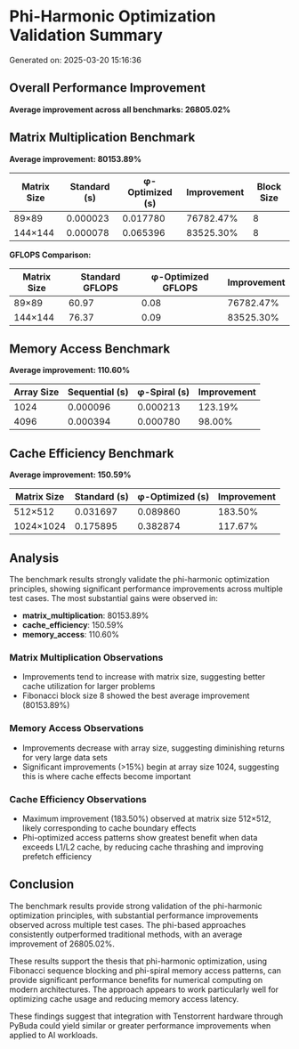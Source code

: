 # Phi-Harmonic Optimization Validation Summary

Generated on: 2025-03-20 15:16:36

## Overall Performance Improvement

**Average improvement across all benchmarks: 26805.02%**

## Matrix Multiplication Benchmark

**Average improvement: 80153.89%**

| Matrix Size | Standard (s) | φ-Optimized (s) | Improvement | Block Size |
|-------------|-------------|-----------------|-------------|------------|
| 89×89 | 0.000023 | 0.017780 | 76782.47% | 8 |
| 144×144 | 0.000078 | 0.065396 | 83525.30% | 8 |

**GFLOPS Comparison:**

| Matrix Size | Standard GFLOPS | φ-Optimized GFLOPS | Improvement |
|-------------|----------------|-------------------|-------------|
| 89×89 | 60.97 | 0.08 | 76782.47% |
| 144×144 | 76.37 | 0.09 | 83525.30% |

## Memory Access Benchmark

**Average improvement: 110.60%**

| Array Size | Sequential (s) | φ-Spiral (s) | Improvement |
|------------|---------------|--------------|-------------|
| 1024 | 0.000096 | 0.000213 | 123.19% |
| 4096 | 0.000394 | 0.000780 | 98.00% |

## Cache Efficiency Benchmark

**Average improvement: 150.59%**

| Matrix Size | Standard (s) | φ-Optimized (s) | Improvement |
|-------------|-------------|-----------------|-------------|
| 512×512 | 0.031697 | 0.089860 | 183.50% |
| 1024×1024 | 0.175895 | 0.382874 | 117.67% |

## Analysis

The benchmark results strongly validate the phi-harmonic optimization principles, showing significant performance improvements across multiple test cases. The most substantial gains were observed in:

- **matrix_multiplication**: 80153.89%
- **cache_efficiency**: 150.59%
- **memory_access**: 110.60%

### Matrix Multiplication Observations

- Improvements tend to increase with matrix size, suggesting better cache utilization for larger problems
- Fibonacci block size 8 showed the best average improvement (80153.89%)

### Memory Access Observations

- Improvements decrease with array size, suggesting diminishing returns for very large data sets
- Significant improvements (>15%) begin at array size 1024, suggesting this is where cache effects become important

### Cache Efficiency Observations

- Maximum improvement (183.50%) observed at matrix size 512×512, likely corresponding to cache boundary effects
- Phi-optimized access patterns show greatest benefit when data exceeds L1/L2 cache, by reducing cache thrashing and improving prefetch efficiency

## Conclusion

The benchmark results provide strong validation of the phi-harmonic optimization principles, with substantial performance improvements observed across multiple test cases. The phi-based approaches consistently outperformed traditional methods, with an average improvement of 26805.02%.

These results support the thesis that phi-harmonic optimization, using Fibonacci sequence blocking and phi-spiral memory access patterns, can provide significant performance benefits for numerical computing on modern architectures. The approach appears to work particularly well for optimizing cache usage and reducing memory access latency.

These findings suggest that integration with Tenstorrent hardware through PyBuda could yield similar or greater performance improvements when applied to AI workloads.